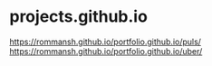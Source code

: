 # projects.github.io
https://rommansh.github.io/portfolio.github.io/puls/
https://rommansh.github.io/portfolio.github.io/uber/
